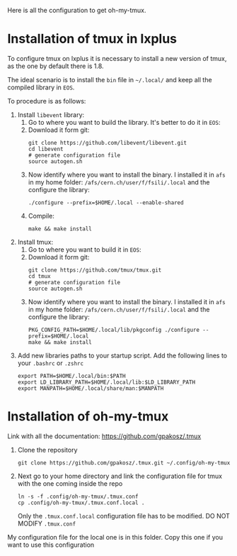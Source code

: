 Here is all the configuration to get oh-my-tmux.


# Installation of tmux in lxplus
To configure tmux on lxplus it is necessary to install a new version of tmux, as the one by default there is 1.8.

The ideal scenario is to install the `bin` file in `~/.local/` and keep all the compiled library in `EOS`.

To procedure is as follows:
1. Install `libevent` library:
   1. Go to where you want to build the library. It's better to do it in `EOS`:
   2. Download it form git:
        ```
        git clone https://github.com/libevent/libevent.git
        cd libevent
        # generate configuration file
        source autogen.sh
        ```
   3. Now identify where you want to install the binary. I installed it in `afs` in my home folder: `/afs/cern.ch/user/f/fsili/.local` and the configure the library:
        ```
        ./configure --prefix=$HOME/.local --enable-shared
        ```
   4. Compile:
        ```
        make && make install
        ```
2. Install tmux:
   1. Go to where you want to build it in `EOS`:
   2. Download it form git:
        ```
        git clone https://github.com/tmux/tmux.git
        cd tmux
        # generate configuration file
        source autogen.sh
        ```
   3. Now identify where you want to install the binary. I installed it in `afs` in my home folder: `/afs/cern.ch/user/f/fsili/.local` and the configure the library:
        ```
        PKG_CONFIG_PATH=$HOME/.local/lib/pkgconfig ./configure --prefix=$HOME/.local
        make && make install
        ```
3. Add new libraries paths to your startup script. Add the following lines to your `.bashrc` or `.zshrc`
    ```
    export PATH=$HOME/.local/bin:$PATH
    export LD_LIBRARY_PATH=$HOME/.local/lib:$LD_LIBRARY_PATH
    export MANPATH=$HOME/.local/share/man:$MANPATH
    ```


# Installation of oh-my-tmux
Link with all the documentation: https://github.com/gpakosz/.tmux

1. Clone the repository
    ```
    git clone https://github.com/gpakosz/.tmux.git ~/.config/oh-my-tmux
    ```
2. Next go to your home directory and link the configuration file for tmux with the one coming inside the repo
    ```
    ln -s -f .config/oh-my-tmux/.tmux.conf
    cp .config/oh-my-tmux/.tmux.conf.local .
    ```
    Only the `.tmux.conf.local` configuration file has to be modified. DO NOT MODIFY `.tmux.conf`

My configuration file for the local one is in this folder. Copy this one if you want to use this configuration